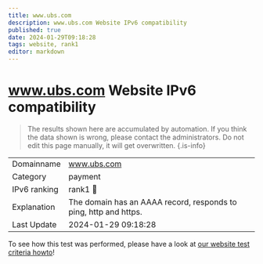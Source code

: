 ```yaml
---
title: www.ubs.com
description: www.ubs.com Website IPv6 compatibility
published: true
date: 2024-01-29T09:18:28
tags: website, rank1
editor: markdown
---
```


# www.ubs.com Website IPv6 compatibility

> The results shown here are accumulated by automation. If you think the data shown is wrong, please contact the administrators. 
> Do not edit this page manually, it will get overwritten.
{.is-info}


|   |   |
| - | - |
| Domainname | www.ubs.com
| Category | payment |
| IPv6 ranking | rank1 :1st_place_medal: |
| Explanation | The domain has an AAAA record, responds to ping, http and https. |
| Last Update | 2024-01-29 09:18:28 |

To see how this test was performed, please have a look at [our website test criteria howto](/howto/testcriteria/website)!

